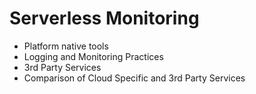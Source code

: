 # Serverless Monitoring

* Platform native tools
* Logging and Monitoring Practices
* 3rd Party Services
* Comparison of Cloud Specific and 3rd Party Services



